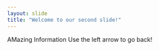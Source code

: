 ```yaml
---
layout: slide
title: "Welcome to our second slide!"
---
```

AMazing Information
Use the left arrow to go back!
